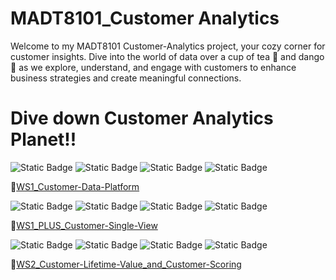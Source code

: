 # MADT8101_Customer Analytics
Welcome to my MADT8101 Customer-Analytics project, your cozy corner for customer insights. Dive into the world of data over a cup of tea 🍵 and dango 🍡 as we explore, understand, and engage with customers to enhance business strategies and create meaningful connections.
# Dive down Customer Analytics Planet!!
![Static Badge](https://img.shields.io/badge/Concept-33D4FF) ![Static Badge](https://img.shields.io/badge/Canva-33D4FF) ![Static Badge](https://img.shields.io/badge/Presentation-F28800) ![Static Badge](https://img.shields.io/badge/Novice-B60BB8)

🌱[WS1_Customer-Data-Platform](https://github.com/ginga924/MADT8101_Customer-Analytics999/tree/846ad00f40c88d3d3bfe6eca471f7ae899c648df/WS1_Customer-Data-Platform)

![Static Badge](https://img.shields.io/badge/Concept-33D4FF) ![Static Badge](https://img.shields.io/badge/Canva-33D4FF) ![Static Badge](https://img.shields.io/badge/Presentation-F28800) ![Static Badge](https://img.shields.io/badge/Novice-B60BB8)

🌱[WS1_PLUS_Customer-Single-View](https://github.com/ginga924/MADT8101_Customer-Analytics999/tree/ef36c9121eb94705346832051f2a6e2723870286/WS1_PLUS_Customer-Single-View)

![Static Badge](https://img.shields.io/badge/Concept-33D4FF) ![Static Badge](https://img.shields.io/badge/Canva-33D4FF) ![Static Badge](https://img.shields.io/badge/Presentation-F28800) ![Static Badge](https://img.shields.io/badge/Novice-B60BB8)

🌱[WS2_Customer-Lifetime-Value_and_Customer-Scoring](https://github.com/ginga924/MADT8101_Customer-Analytics999/tree/ef36c9121eb94705346832051f2a6e2723870286/WS2_Customer-Lifetime-Value_and_Customer-Scoring)
